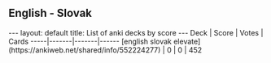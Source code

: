 <h2>English  -  Slovak</h2>
---
layout: default
title: List of anki decks by score
---
Deck | Score | Votes | Cards
-----|-------|-------|------
[english slovak elevate](https://ankiweb.net/shared/info/552224277) | 0 | 0 | 452
